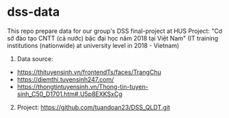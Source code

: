 # dss-data
This repo prepare data for our group's DSS final-project at HUS
Project: "Cơ sở đào tạo CNTT (cả nước) bậc đại học năm 2018 tại Việt Nam" 
        (IT training institutions (nationwide) at university level in 2018 - Vietnam)

1. Data source:
- https://thituyensinh.vn/frontendTs/faces/TrangChu
- https://diemthi.tuyensinh247.com/
- https://thongtintuyensinh.vn/Thong-tin-tuyen-sinh_C50_D1701.htm#.U5p8EXKSxCg

2. Project: https://github.com/tuandoan23/DSS_QLDT.git
